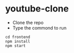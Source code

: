 # youtube-clone

- Clone the repo
- Type the commond to run 
```
cd frontend
npm install
npm start
```
